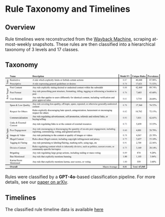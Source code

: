 # Rule Taxonomy and Timelines

## Overview

Rule timelines were reconstructed from the [Wayback Machine](https://archive.org/web/), scraping at-most-weekly snapshots. These rules are then classified into a hierarchical taxonomy of 3 levels and 17 classes.

## Taxonomy

![Rule Taxonomy](https://raw.githubusercontent.com/behavioral-data/moderator_perceptions_public/refs/heads/main/figs/codebook_breakdown-cropped.png)
    
Rules were classified by a **GPT-4o**-based classification pipeline. For more details, see our [paper on arXiv](https://arxiv.org/pdf/2501.14163).

## Timelines

The classified rule timeline data is available [here](../data/TODO)
